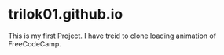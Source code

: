 # trilok01.github.io

This is my first Project.
I have treid to clone loading animation of FreeCodeCamp.
